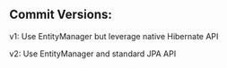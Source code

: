 ## Commit Versions: 
 
 v1: Use EntityManager but leverage native Hibernate API
 
 v2: Use EntityManager and standard JPA API